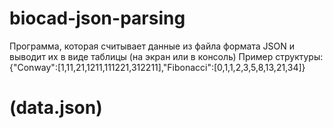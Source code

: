 # biocad-json-parsing
Программа, которая считывает данные из файла формата JSON и выводит их в виде таблицы (на экран или в консоль)
Пример структуры: {"Conway":[1,11,21,1211,111221,312211],"Fibonacci":[0,1,1,2,3,5,8,13,21,34]}
# (data.json)
